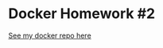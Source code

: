 # Docker Homework #2

[See my docker repo here](https://cloud.docker.com/repository/registry-1.docker.io/juliashub/genesis)